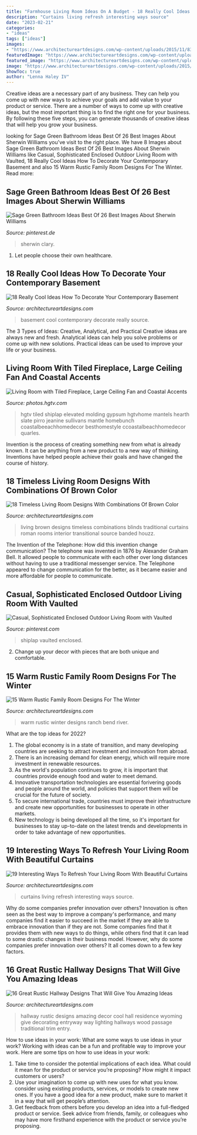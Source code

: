 ```yaml
---
title: "Farmhouse Living Room Ideas On A Budget - 18 Really Cool Ideas How To Decorate Your Contemporary Basement"
description: "Curtains living refresh interesting ways source"
date: "2023-02-21"
categories:
- "ideas"
tags: ["ideas"]
images:
- "https://www.architectureartdesigns.com/wp-content/uploads/2015/11/836-630x504.jpg"
featuredImage: "https://www.architectureartdesigns.com/wp-content/uploads/2014/10/15-Warm-Rustic-Family-Room-Designs-For-The-Winter-9-630x945.jpg"
featured_image: "https://www.architectureartdesigns.com/wp-content/uploads/2015/05/16-Great-Rustic-Hallway-Designs-That-Will-Give-You-Amazing-Ideas-12-630x945.jpg"
image: "https://www.architectureartdesigns.com/wp-content/uploads/2015/05/16-Great-Rustic-Hallway-Designs-That-Will-Give-You-Amazing-Ideas-12-630x945.jpg"
ShowToc: true
author: "Lenna Haley IV"
---
```



Creative ideas are a necessary part of any business. They can help you come up with new ways to achieve your goals and add value to your product or service. There are a number of ways to come up with creative ideas, but the most important thing is to find the right one for your business. By following these five steps, you can generate thousands of creative ideas that will help you grow your business.

	

		
looking for Sage Green Bathroom Ideas Best Of 26 Best Images About Sherwin Williams you've visit to the right place. We have 8 Images about Sage Green Bathroom Ideas Best Of 26 Best Images About Sherwin Williams like Casual, Sophisticated Enclosed Outdoor Living Room with Vaulted, 18 Really Cool Ideas How To Decorate Your Contemporary Basement and also 15 Warm Rustic Family Room Designs For The Winter. Read more:
		
    
## Sage Green Bathroom Ideas Best Of 26 Best Images About Sherwin Williams

<img loading=lazy src="https://i.pinimg.com/736x/b6/fb/ea/b6fbeaf55edafc822c5668d17ae3d693.jpg" onerror="this.onerror=null;this.src='https://tse2.mm.bing.net/th?id=OIP.2QG9FSqhmE3rI5VM_ZSF8QHaJ3&amp;pid=15.1';" alt="Sage Green Bathroom Ideas Best Of 26 Best Images About Sherwin Williams">

_Source: pinterest.de_

>sherwin clary. 

	

1. Let people choose their own healthcare.

    
## 18 Really Cool Ideas How To Decorate Your Contemporary Basement

<img loading=lazy src="https://www.architectureartdesigns.com/wp-content/uploads/2015/11/836-630x504.jpg" onerror="this.onerror=null;this.src='https://tse3.mm.bing.net/th?id=OIP.8AmdLJWu0lsyzfIDbRfqqAHaF7&amp;pid=15.1';" alt="18 Really Cool Ideas How To Decorate Your Contemporary Basement">

_Source: architectureartdesigns.com_

>basement cool contemporary decorate really source. 

	

The 3 Types of Ideas: Creative, Analytical, and Practical
Creative ideas are always new and fresh. Analytical ideas can help you solve problems or come up with new solutions. Practical ideas can be used to improve your life or your business.

    
## Living Room With Tiled Fireplace, Large Ceiling Fan And Coastal Accents

<img loading=lazy src="https://hgtvhome.sndimg.com/content/dam/images/hgtv/fullset/2015/7/16/1/ink-Architecture-Interiors_Sullivans-Island-Beach-House_7.jpg.rend.hgtvcom.616.924.suffix/1437074461138.jpeg" onerror="this.onerror=null;this.src='https://tse2.mm.bing.net/th?id=OIP.1neCpG_d88sZpMi8eF1EYAHaLH&amp;pid=15.1';" alt="Living Room with Tiled Fireplace, Large Ceiling Fan and Coastal Accents">

_Source: photos.hgtv.com_

>hgtv tiled shiplap elevated molding gypsum hgtvhome mantels hearth slate pirro jeanine sullivans mantle homebunch coastalbeeachhomedecor besthomestyle ccoastalbeachhomedecor quarles. 

	

Invention is the process of creating something new from what is already known. It can be anything from a new product to a new way of thinking. Inventions have helped people achieve their goals and have changed the course of history.

    
## 18 Timeless Living Room Designs With Combinations Of Brown Color

<img loading=lazy src="https://www.architectureartdesigns.com/wp-content/uploads/2016/09/17-22.jpg" onerror="this.onerror=null;this.src='https://tse2.mm.bing.net/th?id=OIP.O2C-c1JRg4_5827Fa_wQxwAAAA&amp;pid=15.1';" alt="18 Timeless Living Room Designs With Combinations Of Brown Color">

_Source: architectureartdesigns.com_

>living brown designs timeless combinations blinds traditional curtains roman rooms interior transitional source banded houzz. 

	

The Invention of the Telephone: How did this invention change communication?
The telephone was invented in 1876 by Alexander Graham Bell. It allowed people to communicate with each other over long distances without having to use a traditional messenger service. The Telephone appeared to change communication for the better, as it became easier and more affordable for people to communicate.

    
## Casual, Sophisticated Enclosed Outdoor Living Room With Vaulted

<img loading=lazy src="https://i.pinimg.com/736x/0c/45/ce/0c45cee244ee84f9b231a7ac22a5f45f.jpg" onerror="this.onerror=null;this.src='https://tse1.mm.bing.net/th?id=OIP.YlS-AL4FtCTASV2Er8wZZgHaLH&amp;pid=15.1';" alt="Casual, Sophisticated Enclosed Outdoor Living Room with Vaulted">

_Source: pinterest.com_

>shiplap vaulted enclosed. 

	

2. Change up your decor with pieces that are both unique and comfortable.

    
## 15 Warm Rustic Family Room Designs For The Winter

<img loading=lazy src="https://www.architectureartdesigns.com/wp-content/uploads/2014/10/15-Warm-Rustic-Family-Room-Designs-For-The-Winter-9-630x945.jpg" onerror="this.onerror=null;this.src='https://tse3.mm.bing.net/th?id=OIP.aGJv4tgg_hrefZoIZIyyAAHaLH&amp;pid=15.1';" alt="15 Warm Rustic Family Room Designs For The Winter">

_Source: architectureartdesigns.com_

>warm rustic winter designs ranch bend river. 

	

What are the top ideas for 2022?
1. The global economy is in a state of transition, and many developing countries are seeking to attract investment and innovation from abroad.
2. There is an increasing demand for clean energy, which will require more investment in renewable resources.
3. As the world's population continues to grow, it is important that countries provide enough food and water to meet demand.
4. Innovative transportation technologies are essential forivering goods and people around the world, and policies that support them will be crucial for the future of society.
5. To secure international trade, countries must improve their infrastructure and create new opportunities for businesses to operate in other markets.
6. New technology is being developed all the time, so it's important for businesses to stay up-to-date on the latest trends and developments in order to take advantage of new opportunities.

    
## 19 Interesting Ways To Refresh Your Living Room With Beautiful Curtains

<img loading=lazy src="https://www.architectureartdesigns.com/wp-content/uploads/2016/11/2-2.jpg" onerror="this.onerror=null;this.src='https://tse3.mm.bing.net/th?id=OIP.i5S_hWFKNs3HK1REVxulnAHaLS&amp;pid=15.1';" alt="19 Interesting Ways To Refresh Your Living Room With Beautiful Curtains">

_Source: architectureartdesigns.com_

>curtains living refresh interesting ways source. 

	

Why do some companies prefer innovation over others?
Innovation is often seen as the best way to improve a company's performance, and many companies find it easier to succeed in the market if they are able to embrace innovation than if they are not. Some companies find that it provides them with new ways to do things, while others find that it can lead to some drastic changes in their business model. However, why do some companies prefer innovation over others? It all comes down to a few key factors.

    
## 16 Great Rustic Hallway Designs That Will Give You Amazing Ideas

<img loading=lazy src="https://www.architectureartdesigns.com/wp-content/uploads/2015/05/16-Great-Rustic-Hallway-Designs-That-Will-Give-You-Amazing-Ideas-12-630x945.jpg" onerror="this.onerror=null;this.src='https://tse1.mm.bing.net/th?id=OIP.akzpj3-md8_oFOzwcdWO0QHaLH&amp;pid=15.1';" alt="16 Great Rustic Hallway Designs That Will Give You Amazing Ideas">

_Source: architectureartdesigns.com_

>hallway rustic designs amazing decor cool hall residence wyoming give decorating entryway way lighting hallways wood passage traditional trim entry. 

	

How to use ideas in your work: What are some ways to use ideas in your work?
Working with ideas can be a fun and profitable way to improve your work. Here are some tips on how to use ideas in your work: 
1. Take time to consider the potential implications of each idea. What could it mean for the product or service you’re proposing? How might it impact customers or users? 
2. Use your imagination to come up with new uses for what you know. consider using existing products, services, or models to create new ones. If you have a good idea for a new product, make sure to market it in a way that will get people’s attention. 
3. Get feedback from others before you develop an idea into a full-fledged product or service. Seek advice from friends, family, or colleagues who may have more firsthand experience with the product or service you’re proposing.

